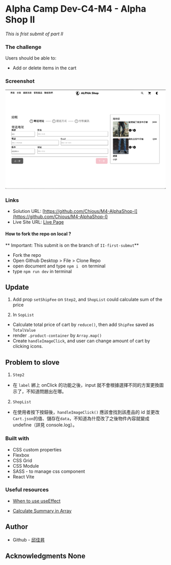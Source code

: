 # Alpha Camp Dev-C4-M4 - Alpha Shop II

_This is frist submit of part II_

### The challenge

Users should be able to:

- Add or delete items in the cart

### Screenshot

![](./screenshot.png)

### Links

- Solution URL: [https://github.com/Chious/M4-AlphaShop-I](https://github.com/Chious/M4-AlphaShop-I)
- Live Site URL: [Live Page](https://your-live-site-url.com)

#### How to fork the repo on local ?

** Important: This submit is on the branch of `II-first-submut`**

- Fork the repo
- Open Github Desktop > File > Clone Repo
- open document and type `npm i ` on terminal
- type `npm run dev` in terminal

## Update

1. Add prop `setShipFee` on `Step2`, and `ShopList` could calculate sum of the price

2. In `SopList`

- Calculate total price of cart by `reduce()`, then add `ShipFee` saved as `TotalValue`
- render `.product-container` by `Array.map()`
- Create `handleImageClick`, and user can change amount of cart by clicking icons.

## Problem to slove

1. `Step2`

- 在 `label` 綁上 onClick 的功能之後，input 就不會根據選擇不同的方案更換圖示了，不知道問題出在哪。

2. `ShopList`

- 在使用者按下按鈕後，`handleImageClick()` 應該會找到該產品的 id 並更改 `Cart.json`的值、儲存在`data`，不知道為什麼改了之後物件內容就變成 undefine（詳見 console.log）。

### Built with

- CSS custom properties
- Flexbox
- CSS Grid
- CSS Module
- SASS - to manage css component
- React Vite

### Useful resources

- [When to use useEffect](https://www.freecodecamp.org/news/react-useeffect-absolute-beginners/#:~:text=If%20we%20need%20to%20perform,the%20component%20that%20it%27s%20in.)

- [Calculate Summary in Array](https://developer.mozilla.org/en-US/docs/Web/JavaScript/Reference/Global_Objects/Array/reduce)

## Author

- Github - [邱佳昇](https://github.com/Chious)

## Acknowledgments None
